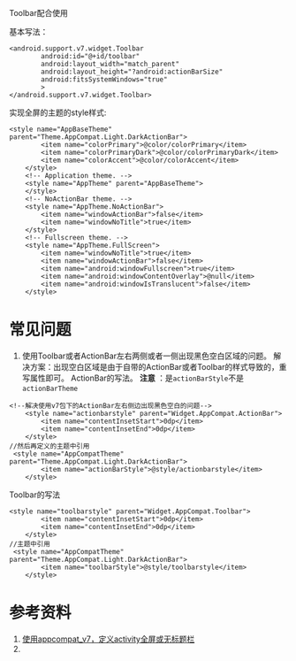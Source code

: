 Toolbar配合使用 

基本写法：
```
<android.support.v7.widget.Toolbar
        android:id="@+id/toolbar"
        android:layout_width="match_parent"
        android:layout_height="?android:actionBarSize"
        android:fitsSystemWindows="true"
        >
</android.support.v7.widget.Toolbar>
```

实现全屏的主题的style样式:
```
<style name="AppBaseTheme" parent="Theme.AppCompat.Light.DarkActionBar">
        <item name="colorPrimary">@color/colorPrimary</item>
        <item name="colorPrimaryDark">@color/colorPrimaryDark</item>
        <item name="colorAccent">@color/colorAccent</item>
    </style>
    <!-- Application theme. -->
    <style name="AppTheme" parent="AppBaseTheme">
    </style>
    <!-- NoActionBar theme. -->
    <style name="AppTheme.NoActionBar">
        <item name="windowActionBar">false</item>
        <item name="windowNoTitle">true</item>
    </style>
    <!-- Fullscreen theme. -->
    <style name="AppTheme.FullScreen">
        <item name="windowNoTitle">true</item>
        <item name="windowActionBar">false</item>
        <item name="android:windowFullscreen">true</item>
        <item name="android:windowContentOverlay">@null</item>
        <item name="android:windowIsTranslucent">false</item>
    </style>
```

# 常见问题
1. 使用Toolbar或者ActionBar左右两侧或者一侧出现黑色空白区域的问题。
解决方案：出现空白区域是由于自带的ActionBar或者Toolbar的样式导致的，重写属性即可。
ActionBar的写法。
**注意** ：是`actionBarStyle`不是`actionBarTheme`
```
<!--解决使用v7包下的ActionBar左右侧边出现黑色空白的问题-->
    <style name="actionbarstyle" parent="Widget.AppCompat.ActionBar">
        <item name="contentInsetStart">0dp</item>
        <item name="contentInsetEnd">0dp</item>
    </style>
//然后再定义的主题中引用
 <style name="AppCompatTheme" parent="Theme.AppCompat.Light.DarkActionBar">
        <item name="actionBarStyle">@style/actionbarstyle</item>
    </style>
```
Toolbar的写法
```
<style name="toolbarstyle" parent="Widget.AppCompat.Toolbar">
        <item name="contentInsetStart">0dp</item>
        <item name="contentInsetEnd">0dp</item>
    </style>
//主题中引用
 <style name="AppCompatTheme" parent="Theme.AppCompat.Light.DarkActionBar">
        <item name="toolbarStyle">@style/toolbarstyle</item>
    </style>
```

# 参考资料
1. [使用appcompat_v7，定义activity全屏或无标题栏](http://blog.csdn.net/lpforever/article/details/40507143)
2. [](http://blog.csdn.net/l331258747/article/details/52910247)



